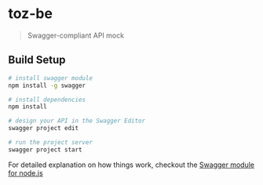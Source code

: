 # toz-be

> Swagger-compliant API mock

## Build Setup

``` bash
# install swagger module
npm install -g swagger

# install dependencies
npm install

# design your API in the Swagger Editor
swagger project edit

# run the project server
swagger project start
```

For detailed explanation on how things work, checkout the [Swagger module for node.js](https://github.com/swagger-api/swagger-node)
